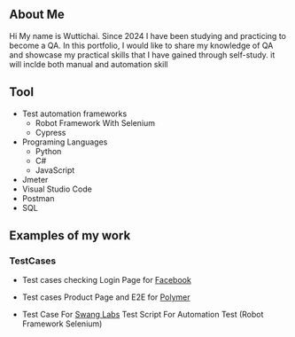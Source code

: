 ## About Me
  Hi My name is Wuttichai. Since 2024 I have been studying and practicing to become a QA. In this portfolio, I would like to share my knowledge of QA and showcase my practical skills that I have gained through self-study. it will inclde both manual and automation skill





## Tool

- Test automation frameworks
  - Robot Framework With Selenium 
  - Cypress
- Programing Languages
  - Python
  - C#
  - JavaScript
- Jmeter
- Visual Studio Code
- Postman
- SQL



## Examples of my work
### TestCases
- Test cases checking Login Page for [Facebook](https://docs.google.com/spreadsheets/d/1mYp9_YKcScOt18hpGlqdhqB6SbbiLaMl/edit?gid=20547850#gid=20547850)

- Test cases Product Page and E2E for [Polymer](https://docs.google.com/spreadsheets/d/1HER2XHlkQI1pQuRlYmXyGUaDq4nRQQWk/edit?usp=sharing&ouid=107738929574529401562&rtpof=true&sd=true)

- Test Case For [Swang Labs](https://docs.google.com/spreadsheets/d/1CnxaFTiKwXiySGx8tG_0QcLS5xdvLp4e/edit?usp=sharing&ouid=107738929574529401562&rtpof=true&sd=true)
Test Script For Automation Test (Robot Framework Selenium)
